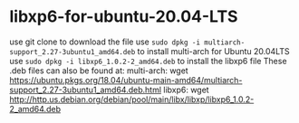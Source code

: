 # libxp6-for-ubuntu-20.04-LTS

use git clone to download the file
use `sudo dpkg -i multiarch-support_2.27-3ubuntu1_amd64.deb` to install multi-arch for Ubuntu 20.04LTS
use `sudo dpkg -i libxp6_1.0.2-2_amd64.deb` to install the libxp6 file
These .deb files can also be found at:
multi-arch: wget https://ubuntu.pkgs.org/18.04/ubuntu-main-amd64/multiarch-support_2.27-3ubuntu1_amd64.deb.html
libxp6:    wget  http://http.us.debian.org/debian/pool/main/libx/libxp/libxp6_1.0.2-2_amd64.deb
